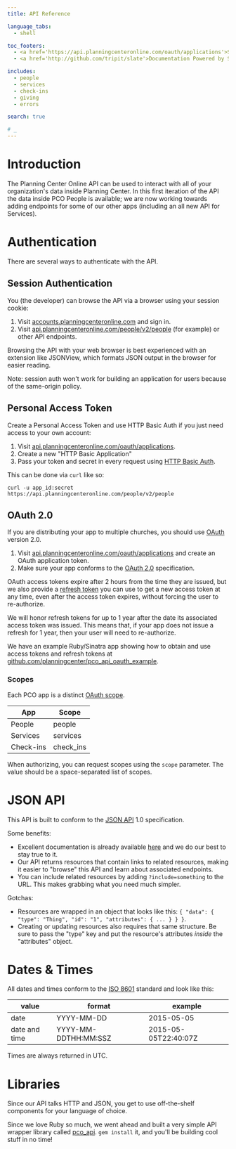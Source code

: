 ```yaml
---
title: API Reference

language_tabs:
  - shell

toc_footers:
  - <a href='https://api.planningcenteronline.com/oauth/applications'>Sign Up for an Authentication Key</a>
  - <a href='http://github.com/tripit/slate'>Documentation Powered by Slate</a>

includes:
  - people
  - services
  - check-ins
  - giving
  - errors

search: true

# _
---
```


# Introduction

The Planning Center Online API can be used to interact with all of your organization's data inside Planning Center. In this first iteration of the API the data inside PCO People is available; we are now working towards adding endpoints for some of our other apps (including an all new API for Services).

# Authentication

There are several ways to authenticate with the API.

## Session Authentication

You (the developer) can browse the API via a browser using your session cookie:

1. Visit [accounts.planningcenteronline.com](https://accounts.planningcenteronline.com) and sign in.
2. Visit [api.planningcenteronline.com/people/v2/people](https://api.planningcenteronline.com/people/v2/people)
   (for example) or other API endpoints.

Browsing the API with your web browser is best experienced with an extension like JSONView, which formats
JSON output in the browser for easier reading.

Note: session auth won't work for building an application for users because of the same-origin policy.

## Personal Access Token

Create a Personal Access Token and use HTTP Basic Auth if you just need access to your own account:

1. Visit [api.planningcenteronline.com/oauth/applications](https://api.planningcenteronline.com/oauth/applications).
2. Create a new "HTTP Basic Application"
3. Pass your token and secret in every request using [HTTP Basic Auth](https://en.wikipedia.org/wiki/Basic_access_authentication).

This can be done via `curl` like so:

```
curl -u app_id:secret https://api.planningcenteronline.com/people/v2/people
```

## OAuth 2.0

If you are distributing your app to multiple churches, you should use [OAuth](https://en.wikipedia.org/wiki/OAuth) version 2.0.

1. Visit [api.planningcenteronline.com/oauth/applications](https://api.planningcenteronline.com/oauth/applications)
   and create an OAuth application token.
2. Make sure your app conforms to the [OAuth 2.0](http://oauth.net/2/) specification.

OAuth access tokens expire after 2 hours from the time they are issued, but we also provide a [refresh token](https://tools.ietf.org/html/rfc6749#section-1.5) you can use to get a new access token at any time, even after the access token expires, without forcing the user to re-authorize.

We will honor refresh tokens for up to 1 year after the date its associated access token was issued. This means that, if your app does not issue a refresh for 1 year, then your user will need to re-authorize.

We have an example Ruby/Sinatra app showing how to obtain and use access tokens and refresh tokens at [github.com/planningcenter/pco_api_oauth_example](https://github.com/planningcenter/pco_api_oauth_example).

### Scopes

Each PCO app is a distinct [OAuth scope](http://tools.ietf.org/html/rfc6749#section-3.3).


| App | Scope|
|-----|------|
| People | people |
| Services | services |
| Check-ins | check_ins |

When authorizing, you can request scopes using the `scope` parameter. The value should be a space-separated list of scopes.

# JSON API

This API is built to conform to the [JSON API](http://jsonapi.org/) 1.0 specification.

Some benefits:

* Excellent documentation is already available [here](http://jsonapi.org/format/) and we do our best to stay true to it.
* Our API returns resources that contain links to related resources, making it easier to "browse" this API and learn about associated endpoints.
* You can include related resources by adding `?include=something` to the URL. This makes grabbing what you need much simpler.

Gotchas:

* Resources are wrapped in an object that looks like this: `{ "data": { "type": "Thing", "id": "1", "attributes": { ... } } }`.
* Creating or updating resources also requires that same structure. Be sure to pass the "type" key and put the resource's attributes _inside_ the "attributes" object.

# Dates & Times

All dates and times conform to the [ISO 8601](https://en.wikipedia.org/wiki/ISO_8601) standard and look like this:

| value         | format               | example              |
| ------------- | -------------------- | -------------------- |
| date          | YYYY-MM-DD           | 2015-05-05           |
| date and time | YYYY-MM-DDTHH:MM:SSZ | 2015-05-05T22:40:07Z |

<aside class='info'>Times are always returned in UTC.</aside>

# Libraries

Since our API talks HTTP and JSON, you get to use off-the-shelf components for your language of choice.

Since we love Ruby so much, we went ahead and built a very simple API wrapper library called
[pco_api](https://github.com/planningcenter/pco_api_ruby). `gem install` it, and you'll be building
cool stuff in no time!
